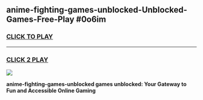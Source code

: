 
## anime-fighting-games-unblocked-Unblocked-Games-Free-Play #0o6im
<h3>
<a href="https://us.freeplayer.one?title=anime-fighting-games-unblocked&ref=9M">CLICK TO PLAY</a></h3>
<hr>

<h3>
<a href="https://us.freeplayer.one?title=anime-fighting-games-unblocked&ref=9M">CLICK 2 PLAY</a>
  
</h3>

<a href="https://us.freeplayer.one?title=anime-fighting-games-unblocked&ref=9M"><img src="https://clearcache.store/games.png"></a>


**anime-fighting-games-unblocked games unblocked: Your Gateway to Fun and Accessible Online Gaming**

